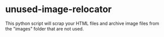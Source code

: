 # unused-image-relocator
This python script will scrap your HTML files and archive image files from the "images" folder that are not used.
